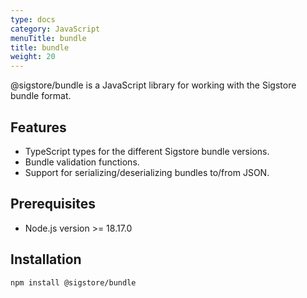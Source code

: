 ```yaml
---
type: docs
category: JavaScript
menuTitle: bundle
title: bundle
weight: 20
---
```


@sigstore/bundle is a JavaScript library for working with the Sigstore bundle format.

## Features

- TypeScript types for the different Sigstore bundle versions.
- Bundle validation functions.
- Support for serializing/deserializing bundles to/from JSON.

## Prerequisites

- Node.js version >= 18.17.0

## Installation

```
npm install @sigstore/bundle
```